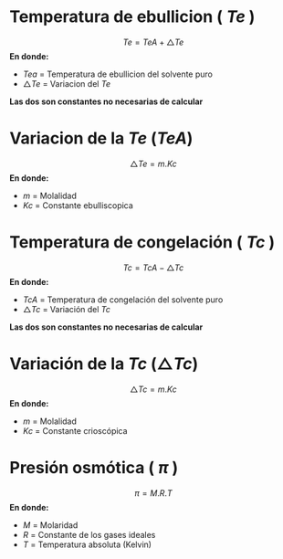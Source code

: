 # Temperatura de ebullicion ( $Te$ )
$$ Te  = TeA +  \triangle Te$$
**En donde:**
   - $Tea$ = Temperatura de ebullicion del solvente puro 
   - $\triangle Te$ = Variacion del $Te$

   **Las dos son constantes no necesarias de calcular**
# Variacion de la $Te$ ($TeA$)
$$\triangle Te = m.Kc $$
**En donde:**
   - $m$ = Molalidad 
   - $Kc$ = Constante ebulliscopica 
# Temperatura de congelación ( $Tc$ )
$$ Tc = TcA - \triangle Tc$$
**En donde:**
   - $TcA$ = Temperatura de congelación del solvente puro
   - $\triangle Tc$ = Variación del $Tc$

   **Las dos son constantes no necesarias de calcular**
# Variación de la $Tc$ ($\triangle Tc$)
$$\triangle Tc = m.Kc $$
**En donde:**
   - $m$ = Molalidad
   - $Kc$ = Constante crioscópica

# Presión osmótica ( $\pi$ )
$$ \pi = M.R.T $$
**En donde:**
   - $M$ = Molaridad
   - $R$ = Constante de los gases ideales
   - $T$ = Temperatura absoluta (Kelvin)